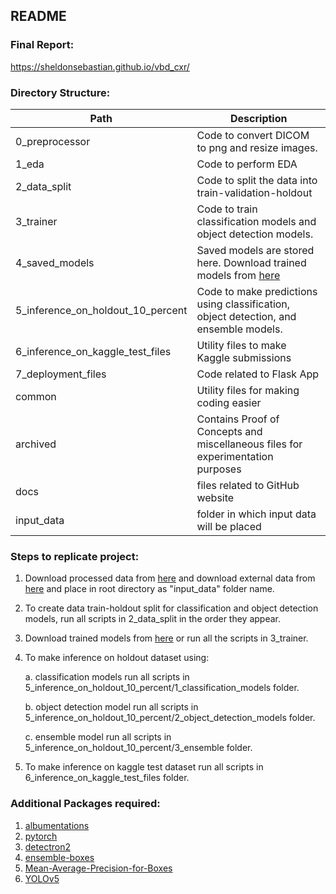 ## README

### Final Report:

https://sheldonsebastian.github.io/vbd_cxr/

### Directory Structure:

|Path|Description|
|------------|-----------|
|0_preprocessor|Code to convert DICOM to png and resize images.|
|1_eda|Code to perform EDA|
|2_data_split|Code to split the data into train-validation-holdout|
|3_trainer|Code to train classification models and object detection models.|
|4_saved_models|Saved models are stored here. Download trained models from [here](https://www.kaggle.com/sheldonsebastian/vbd-cxr-files)|
|5_inference_on_holdout_10_percent|Code to make predictions using classification, object detection, and ensemble models.|
|6_inference_on_kaggle_test_files|Utility files to make Kaggle submissions|
|7_deployment_files|Code related to Flask App|
|common|Utility files for making coding easier|
|archived|Contains Proof of Concepts and miscellaneous files for experimentation purposes|
|docs| files related to GitHub website|
|input_data| folder in which input data will be placed|

### Steps to replicate project:

1. Download processed data from [here](https://www.kaggle.com/awsaf49/vinbigdata-512-image-dataset) and download external data from [here](https://www.kaggle.com/sheldonsebastian/external-cxr-dataset) and place in root directory as "input_data" folder name.
2. To create data train-holdout split for classification and object detection models, run all scripts in 2_data_split in the order they appear.
3. Download trained models from [here](https://www.kaggle.com/sheldonsebastian/vbd-cxr-files) or run all the scripts in 3_trainer.
4. To make inference on holdout dataset using:
   
    a. classification models run all scripts in 5_inference_on_holdout_10_percent/1_classification_models folder.
   
    b. object detection model run all scripts in 5_inference_on_holdout_10_percent/2_object_detection_models folder.
   
    c. ensemble model run all scripts in 5_inference_on_holdout_10_percent/3_ensemble folder.
   
4. To make inference on kaggle test dataset run all scripts in 6_inference_on_kaggle_test_files folder.

### Additional Packages required:

1. [albumentations](https://albumentations.ai/)
2. [pytorch](https://pytorch.org/)
3. [detectron2](https://github.com/facebookresearch/detectron2)
4. [ensemble-boxes](https://github.com/ZFTurbo/Weighted-Boxes-Fusion)
5. [Mean-Average-Precision-for-Boxes](https://github.com/ZFTurbo/Mean-Average-Precision-for-Boxes)
6. [YOLOv5](https://github.com/ultralytics/yolov5)